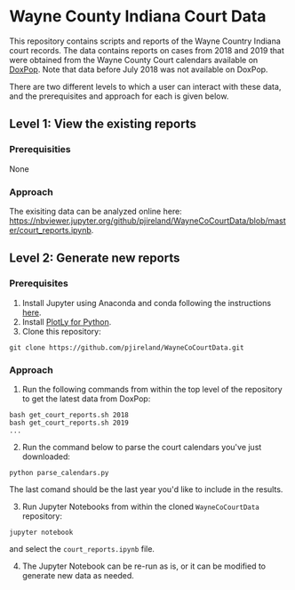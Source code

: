 # Wayne County Indiana Court Data

This repository contains scripts and reports of the Wayne Country Indiana court records.
The data contains reports on cases from 2018 and 2019 that were obtained from the Wayne
County Court calendars available on 
[DoxPop](https://www.doxpop.com/prod/common/ViewCountyDetails?countyId=18177).
Note that data before July 2018 was not available on DoxPop.

There are two different levels to which a user can interact with these data,
and the prerequisites and approach for each is given below.

## Level 1: View the existing reports

### Prerequisities

None

### Approach

The exisiting data can be analyzed online here:
https://nbviewer.jupyter.org/github/pjireland/WayneCoCourtData/blob/master/court_reports.ipynb.

## Level 2: Generate new reports

### Prerequisites

1. Install Jupyter using Anaconda and conda following the instructions
[here](https://jupyter.readthedocs.io/en/latest/install.html#id3).
2. Install [PlotLy for Python](https://plot.ly/python/getting-started/).
3. Clone this repository:

```
git clone https://github.com/pjireland/WayneCoCourtData.git
```

### Approach

1. Run the following commands from within the top level of the repository to get the latest data from DoxPop:

```
bash get_court_reports.sh 2018
bash get_court_reports.sh 2019
...
```

2. Run the command below to parse the court calendars you've just downloaded:

```
python parse_calendars.py
```

The last comand should be the last year you'd like to include in the results.

3. Run Jupyter Notebooks from within the cloned `WayneCoCourtData` repository:

```
jupyter notebook
```

and select the `court_reports.ipynb` file.

4. The Jupyter Notebook can be re-run as is, or it can be modified to generate new data as needed.


